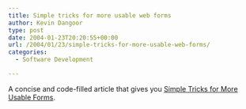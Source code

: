```yaml
---
title: Simple tricks for more usable web forms
author: Kevin Dangoor
type: post
date: 2004-01-23T20:20:55+00:00
url: /2004/01/23/simple-tricks-for-more-usable-web-forms/
categories:
  - Software Development

---
```

A concise and code-filled article that gives you [Simple Tricks for More Usable Forms][1].

 [1]: http://www.sitepoint.com/article/1273 "Simple Tricks for More Usable Forms"